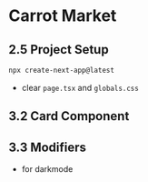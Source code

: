 # Carrot Market

## 2.5 Project Setup

```sh
npx create-next-app@latest
```

- clear `page.tsx` and `globals.css`

## 3.2 Card Component

## 3.3 Modifiers

- for darkmode
